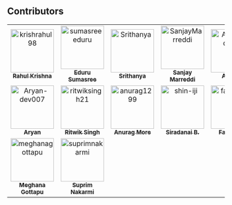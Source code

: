 ## Contributors

<!-- readme: collaborators,contributors -start --> 
<table>
<tr>
    <td align="center">
        <a href="https://github.com/krishrahul98">
            <img src="https://avatars0.githubusercontent.com/u/28896220?v=4" width="100;" alt="krishrahul98"/>
            <br />
            <sub><b>Rahul Krishna</b></sub>
        </a>
    </td>
    <td align="center">
        <a href="https://github.com/sumasreeeduru">
            <img src="https://avatars1.githubusercontent.com/u/44165457?v=4" width="100;" alt="sumasreeeduru"/>
            <br />
            <sub><b>Eduru Sumasree</b></sub>
        </a>
    </td>
    <td align="center">
        <a href="https://github.com/Srithanya">
            <img src="https://avatars2.githubusercontent.com/u/44163421?v=4" width="100;" alt="Srithanya"/>
            <br />
            <sub><b>Srithanya</b></sub>
        </a>
    </td>
    <td align="center">
        <a href="https://github.com/SanjayMarreddi">
            <img src="https://avatars0.githubusercontent.com/u/57671048?v=4" width="100;" alt="SanjayMarreddi"/>
            <br />
            <sub><b>Sanjay Marreddi</b></sub>
        </a>
    </td>
    <td align="center">
        <a href="https://github.com/Amulya-coder">
            <img src="https://avatars0.githubusercontent.com/u/66437295?v=4" width="100;" alt="Amulya-coder"/>
            <br />
            <sub><b>Amulya</b></sub>
        </a>
    </td>
    <td align="center">
        <a href="https://github.com/arihantbansal">
            <img src="https://avatars2.githubusercontent.com/u/17180950?v=4" width="100;" alt="arihantbansal"/>
            <br />
            <sub><b>Arihant Bansal</b></sub>
        </a>
    </td></tr>
<tr>
    <td align="center">
        <a href="https://github.com/Aryan-dev007">
            <img src="https://avatars2.githubusercontent.com/u/61882780?v=4" width="100;" alt="Aryan-dev007"/>
            <br />
            <sub><b>Aryan</b></sub>
        </a>
    </td>
    <td align="center">
        <a href="https://github.com/ritwiksingh21">
            <img src="https://avatars3.githubusercontent.com/u/46321538?v=4" width="100;" alt="ritwiksingh21"/>
            <br />
            <sub><b>Ritwik Singh</b></sub>
        </a>
    </td>
    <td align="center">
        <a href="https://github.com/anurag1299">
            <img src="https://avatars3.githubusercontent.com/u/52789951?v=4" width="100;" alt="anurag1299"/>
            <br />
            <sub><b>Anurag More</b></sub>
        </a>
    </td>
    <td align="center">
        <a href="https://github.com/shin-iji">
            <img src="https://avatars0.githubusercontent.com/u/50923330?v=4" width="100;" alt="shin-iji"/>
            <br />
            <sub><b>Siradanai B.</b></sub>
        </a>
    </td>
    <td align="center">
        <a href="https://github.com/falguni-k">
            <img src="https://avatars3.githubusercontent.com/u/49592710?v=4" width="100;" alt="falguni-k"/>
            <br />
            <sub><b>Falguni-k</b></sub>
        </a>
    </td>
    <td align="center">
        <a href="https://github.com/jayaganeshkumar">
            <img src="https://avatars0.githubusercontent.com/u/56192588?v=4" width="100;" alt="jayaganeshkumar"/>
            <br />
            <sub><b>Jayaganeshkumar</b></sub>
        </a>
    </td></tr>
<tr>
    <td align="center">
        <a href="https://github.com/meghanagottapu">
            <img src="https://avatars0.githubusercontent.com/u/43183125?v=4" width="100;" alt="meghanagottapu"/>
            <br />
            <sub><b>Meghana Gottapu</b></sub>
        </a>
    </td>
    <td align="center">
        <a href="https://github.com/suprimnakarmi">
            <img src="https://avatars0.githubusercontent.com/u/54857456?v=4" width="100;" alt="suprimnakarmi"/>
            <br />
            <sub><b>Suprim Nakarmi</b></sub>
        </a>
    </td></tr>
</table>
<!-- readme: collaborators,contributors -end -->
